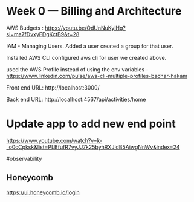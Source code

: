 # Week 0 — Billing and Architecture

AWS Budgets : https://youtu.be/OdUnNuKylHg?si=ma7fDvxyFDgKctB9&t=28

IAM - Managing Users. 
Added a user 
created a group for that user. 

Installed AWS CLI
configured aws cli for user we created above. 

used the AWS Profile instead of using the env variables - https://www.linkedin.com/pulse/aws-cli-multiple-profiles-bachar-hakam
 
Front end URL: http://localhost:3000/

Back end URL: http://localhost:4567/api/activities/home

# Update app to add new end point
https://www.youtube.com/watch?v=k-_o0cCpksk&list=PLBfufR7vyJJ7k25byhRXJldB5AiwgNnWv&index=24


#observability 
## Honeycomb
https://ui.honeycomb.io/login
